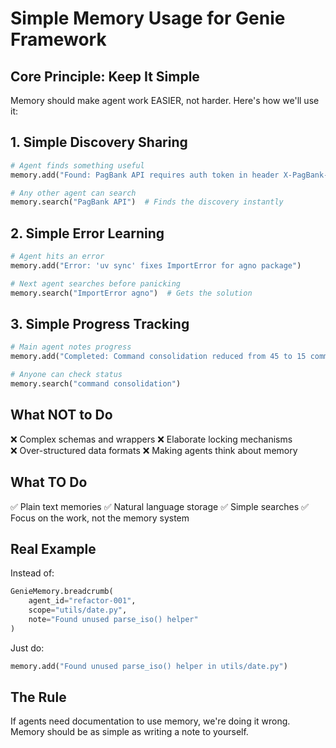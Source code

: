 # Simple Memory Usage for Genie Framework

## Core Principle: Keep It Simple

Memory should make agent work EASIER, not harder. Here's how we'll use it:

## 1. Simple Discovery Sharing

```python
# Agent finds something useful
memory.add("Found: PagBank API requires auth token in header X-PagBank-Token")

# Any other agent can search
memory.search("PagBank API")  # Finds the discovery instantly
```

## 2. Simple Error Learning

```python
# Agent hits an error
memory.add("Error: 'uv sync' fixes ImportError for agno package")

# Next agent searches before panicking
memory.search("ImportError agno")  # Gets the solution
```

## 3. Simple Progress Tracking

```python
# Main agent notes progress
memory.add("Completed: Command consolidation reduced from 45 to 15 commands")

# Anyone can check status
memory.search("command consolidation")
```

## What NOT to Do

❌ Complex schemas and wrappers
❌ Elaborate locking mechanisms  
❌ Over-structured data formats
❌ Making agents think about memory

## What TO Do

✅ Plain text memories
✅ Natural language storage
✅ Simple searches
✅ Focus on the work, not the memory system

## Real Example

Instead of:
```python
GenieMemory.breadcrumb(
    agent_id="refactor-001",
    scope="utils/date.py", 
    note="Found unused parse_iso() helper"
)
```

Just do:
```python
memory.add("Found unused parse_iso() helper in utils/date.py")
```

## The Rule

If agents need documentation to use memory, we're doing it wrong.
Memory should be as simple as writing a note to yourself.